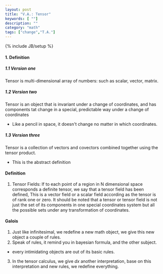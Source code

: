 ```yaml
---
layout: post
title: "V.A.: Tensor"
keywords: [ ""]
description: ""
category: "math"
tags: ["change","T.A."]
---
```

{% include JB/setup %}


#### 1. Definition 

##### 1.1  Version one
Tensor is multi-dimensional array of numbers: such as scalar, vector, matrix.

##### 1.2  Version two
Tensor is an object that is invariant under a change of coordinates, and has
components tat change in a special, predictable way under a change of
coordinates
- Like a pencil in space, it doesn't change no matter in which coordinates.

##### 1.3  Version three
Tensor is a collection of vectors and covectors combined together using the
tensor product.
- This is the abstract definition




#### Definition
1. Tensor Fields: If to each point of a region in N dimensional space
   corresponds a definite tensor, we say that a tensor field has been defined,
   This is a vector field or a scalar field according as the tensor is of rank
   one or zero. It should be noted that a tensor or tensor field is not just the
   set of its components in one special coordinates system but all the possible
   sets under any transformation of coordinates.

#### Galois
1. Just like infinitesimal, we redefine a new math object, we give this new
   object a couple of rules.
2. Speak of rules, it remind you in bayesian formula, and the other subject.
- every intimidating objects are out of its basic rules.
3. In the tensor calculus, we give $dx$ another interpretation, base on this
   interpretation and new rules, we redefine everything.


